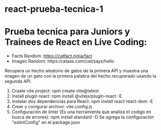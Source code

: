 # react-prueba-tecnica-1
# Prueba tecnica para Juniors y Trainees de React en Live Coding:

- Facts Random: https://catfact.ninja/fact
- Imagen Random: https:/cataas.com/cat/says/hello

Recupera un hecho aleatorio de gatos de la primera API y muestra una imagen de un gato con la primera palabra del hecho recuperado usando la segunda API.

1. Craate vite project:
     npm create vite@latest
2. Install plugin react:
     npm install @vitejs/plugin-react -E
3. Instalar dos dependencias para React:
     npm install react react-dom -E
4. Crear y conigurar archivo: vite.config.js
5. Configuración de linter (Es una herramienta que analiza el codigo en busca de errores):
        npm install standard -D
   Se agrega la configuración "eslintConfig" en el package.json
